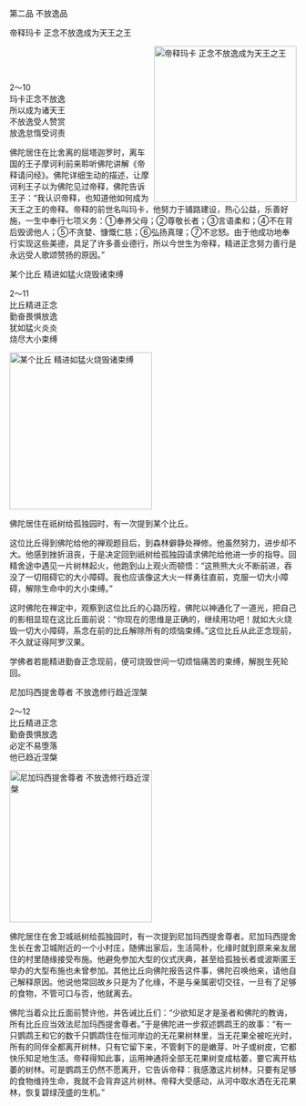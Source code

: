 第二品 不放逸品

帝释玛卡 正念不放逸成为天王之王

<div class="e2">
<img src="images/fjj-11-1.jpg" width="250" height="274" align="right" alt="帝释玛卡 正念不放逸成为天王之王"/>
<div>
<p>&nbsp;</p> <p>&nbsp;</p> <p>2～10<br>
 玛卡正念不放逸<br>
 所以成为诸天王<br>
 不放逸受人赞赏<br>
 放逸怠惰受诃责</p>
</div>
</div>

佛陀居住在比舍离的屈塔迦罗时，离车国的王子摩诃利前来聆听佛陀讲解《帝释请问经》。佛陀详细生动的描述，让摩诃利王子以为佛陀见过帝释，佛陀告诉王子：“我认识帝释，也知道他如何成为天王之王的帝释。帝释的前世名叫玛卡，他努力于铺路建设，热心公益，乐善好施，一生中奉行七项义务：①奉养父母；②尊敬长者；③言语柔和；④不在背后毁谤他人；⑤不贪婪、慷慨仁慈；⑥弘扬真理；⑦不忿怒。由于他成功地奉行实现这些美德，具足了许多善业德行，所以今世生为帝释，精进正念努力善行是永远受人歌颂赞扬的原因。”



某个比丘 精进如猛火烧毁诸束缚

<div class="e2">
<div>
<p></p> <p>2～11<br>
 比丘精进正念<br>
 勤奋畏惧放逸<br>
 犹如猛火炎炎<br>
 烧尽大小束缚</p>
</div>
<img src="images/fjj-11-2.jpg" width="250" height="276" alt="某个比丘 精进如猛火烧毁诸束缚"/>
</div>

佛陀居住在祇树给孤独园时，有一次提到某个比丘。

这位比丘得到佛陀给他的禅观题目后，到森林僻静处禅修。他虽然努力，进步却不大。他感到挫折沮丧，于是决定回到祇树给孤独园请求佛陀给他进一步的指导。回精舍途中遇见一片树林起火，他跑到山上观火而顿悟：“这熊熊大火不断前进，吞没了一切阻碍它的大小障碍。我也应该像这大火一样勇往直前，克服一切大小障碍，解除生命中的大小束缚。”

这时佛陀在禅定中，观察到这位比丘的心路历程，佛陀以神通化了一道光，把自己的影相显现在这比丘面前说：“你现在的思维是正确的，继续用功吧！就如大火烧毁一切大小障碍，系念在前的比丘解除所有的烦恼束缚。”这位比丘从此正念现前，不久就证得阿罗汉果。

学佛者若能精进勤奋正念现前，便可烧毁世间一切烦恼痛苦的束缚，解脱生死轮回。

尼加玛西提舍尊者 不放逸修行趋近涅槃

<div class="e2">
<div>
<p></p> <p>2～12<br>
 比丘精进正念<br>
 勤奋畏惧放逸<br>
 必定不易堕落<br>
 他已趋近涅槃</p>
</div>
<img src="images/fjj-11-3.jpg" width="250" height="267" alt="尼加玛西提舍尊者 不放逸修行趋近涅槃"/>
</div>

佛陀居住在舍卫城祇树给孤独园时，有一次提到尼加玛西提舍尊者。尼加玛西提舍生长在舍卫城附近的一个小村庄，随佛出家后，生活简朴，化缘时就到原来亲友居住的村里随缘接受布施。他避免参加大型的仪式庆典，甚至给孤独长者或波斯匿王举办的大型布施也未曾参加。其他比丘向佛陀报告这件事，佛陀召唤他来，请他自己解释原因。他说他常回故乡只是为了化缘，不是与亲属密切交往，一旦有了足够的食物，不管可口与否，他就离去。

佛陀当着众比丘面前赞许他，并告诫比丘们：“少欲知足才是圣者和佛陀的教诲，所有比丘应当效法尼加玛西提舍尊者。”于是佛陀进一步叙述鹦鹉王的故事：“有一只鹦鹉王和它的数千只鹦鹉住在恒河岸边的无花果树林里，当无花果全被吃光时，所有的同伴全都离开树林，只有它留下来，不管剩下的是嫩芽、叶子或树皮，它都快乐知足地生活。帝释得知此事，运用神通将全部无花果树变成枯萎，要它离开枯萎的树林。可是鹦鹉王仍然不愿离开，它告诉帝释：我感激这片树林，只要有足够的食物维持生命，我就不会背弃这片树林。帝释大受感动，从河中取水洒在无花果林，恢复碧绿茂盛的生机。”
